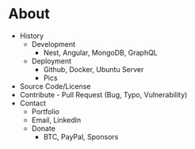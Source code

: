 # About
- History
    - Development
        - Nest, Angular, MongoDB, GraphQL
    - Deployment
        - Github, Docker, Ubuntu Server
        - Pics
- Source Code/License
- Contribute - Pull Request (Bug, Typo, Vulnerability)
- Contact
    - Portfolio
    - Email, LinkedIn
    - Donate
        - BTC, PayPal, Sponsors